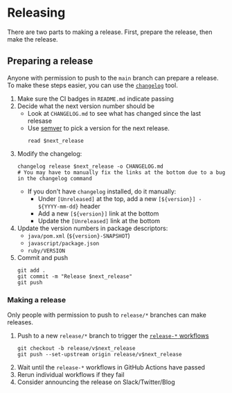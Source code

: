 # Releasing

There are two parts to making a release. First, prepare the release, then make the release.

## Preparing a release

Anyone with permission to push to the `main` branch can prepare a release.
To make these steps easier, you can use the [`changelog`](https://github.com/cucumber/changelog) tool.

1. Make sure the CI badges in `README.md` indicate passing
1. Decide what the next version number should be
   * Look at `CHANGELOG.md` to see what has changed since the last relesase
   * Use [semver](https://semver.org/) to pick a version for the next release.
     ```
     read $next_release
     ```
1. Modify the changelog:
   ```
   changelog release $next_release -o CHANGELOG.md
   # You may have to manually fix the links at the bottom due to a bug in the changelog command
   ```
   * If you don't have `changelog` installed, do it manually:
     * Under `[Unreleased]` at the top, add a new `[${version}] - ${YYYY-mm-dd}` header
     * Add a new `[${version}]` link at the bottom
     * Update the `[Unreleased]` link at the bottom
1. Update the version numbers in package descriptors:
   * `java/pom.xml` (`${version}-SNAPSHOT`)
   * `javascript/package.json`
   * `ruby/VERSION`
1. Commit and push
   ```
   git add .
   git commit -m "Release $next_release"
   git push
   ```

### Making a release

Only people with permission to push to `release/*` branches can make releases.

1. Push to a new `release/*` branch to trigger the [`release-*` workflows](https://github.com/cucumber/cucumber-expressions/actions)
   ```
   git checkout -b release/v$next_release
   git push --set-upstream origin release/v$next_release
   ```
1. Wait until the `release-*` workflows in GitHub Actions have passed
1. Rerun individual workflows if they fail
1. Consider announcing the release on Slack/Twitter/Blog
